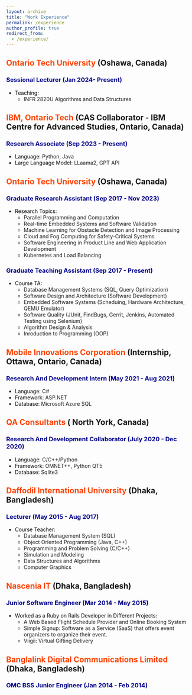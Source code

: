 ```yaml
---
layout: archive
title: "Work Experience"
permalink: /experience
author_profile: true
redirect_from: 
  - /experience/
---
```


## <span style="color:orangered">Ontario Tech University</span> (Oshawa, Canada)
### <span style="color:DarkBlue">Sessional Lecturer (Jan 2024- Present)</span>
- <span style="color:black">Teaching:</span>
    - INFR 2820U Algorithms and Data Structures 

## <span style="color:orangered">IBM, Ontario Tech</span> (CAS Collaborator - IBM Centre for Advanced Studies, Ontario, Canada)
### <span style="color:DarkBlue">Research Associate (Sep 2023 - Present)</span>
- <span style="color:black">Language:</span> Python, Java
- <span style="color:black">Large Language Model:</span> LLaama2, GPT API

## <span style="color:orangered">Ontario Tech University</span> (Oshawa, Canada)

### <span style="color:DarkBlue">Graduate Research Assistant (Sep 2017 - Nov 2023)</span>
- <span style="color:black">Research Topics:</span> 
    - Parallel Programming and Computation
    - Real-time Embedded Systems and Software Validation
    - Machine Learning for Obstacle Detection and Image Processing
    - Cloud and Fog Computing for Safety-Critical Systems 
    - Software Engineering in Product Line and Web Application Development
    - Kubernetes and Load Balancing

### <span style="color:DarkBlue">Graduate Teaching Assistant (Sep 2017 - Present)</span>
- <span style="color:black">Course TA:</span>
    - Database Management Systems (SQL, Query Optimization)
    - Software Design and Architecture (Software Development)
    - Embedded Software Systems (Scheduing, Hardware Architecture, QEMU Emulator)
    - Software Quality (JUnit, FindBugs, Gerrit, Jenkins, Automated Testing using Selenium)
    - Algorithm Design & Analysis
    - Inroduction to Programming (OOP)



## <span style="color:orangered">Mobile Innovations Corporation</span> (Internship, Ottawa, Ontario, Canada)
### <span style="color:DarkBlue">Research And Development Intern (May 2021 - Aug 2021)</span>
- <span style="color:black">Language:</span> C#
- <span style="color:black">Framework:</span> ASP.NET
- <span style="color:black">Database:</span> Microsoft Azure SQL

## <span style="color:orangered">QA Consultants</span> ( North York, Canada)
### <span style="color:DarkBlue">Research And Development Collaborator (July 2020 - Dec 2020)</span>
- <span style="color:black">Language:</span> C/C++/Python
- <span style="color:black">Framework:</span> OMNET++, Python QT5
- <span style="color:black">Database:</span> Sqlite3

## <span style="color:orangered">Daffodil International University</span> (Dhaka, Bangladesh)
### <span style="color:DarkBlue">Lecturer (May 2015 - Aug 2017)</span>
- <span style="color:black">Course Teacher:</span>
    - Database Management System (SQL)
    - Object Oriented Programming (Java, C++)
    - Programming and Problem Solving (C/C++)
    - Simulation and Modeling
    - Data Structures and Algorithms
    - Computer Graphics

## <span style="color:orangered">Nascenia IT</span> (Dhaka, Bangladesh)
### <span style="color:DarkBlue">Junior Software Engineer (Mar 2014 - May 2015)</span>
- <span style="color:black">Worked as a Ruby on Rails Developer in Different Projects:</span>
    - A Web Based Flight Schedule Provider and Online Booking System
    - Simple Signup: Software as a Service (SaaS) that offers event organizers to organize their event. 
    - Viigii: Virtual Gifting Delivery

## <span style="color:orangered">Banglalink Digital Communications Limited</span>  (Dhaka, Bangladesh)
### <span style="color:DarkBlue">OMC BSS Junior Engineer (Jan 2014 - Feb 2014)</span>

